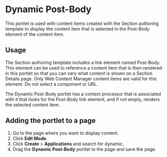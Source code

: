# Dynamic Post-Body

This portlet is used with content items created with the Section authoring template to display the content item that is selected in the Post-Body element of the content item.

## Usage

The Section authoring template includes a link element named Post-Body. This element can be used to reference a content item that is then rendered in this portlet so that you can vary what content is shown on a Section Details page. Only Web Content Manager content items are valid for this element. Do not select a component or URL.

The Dynamic Post-Body portlet has a context processor that is associated with it that looks for the Post-Body link element, and if not empty, renders the selected content item.

## Adding the portlet to a page

1.  Go to the page where you want to display content.
2.  Click **Edit Mode**.
3.  Click **Create** \> **Applications** and search for dynamic.
4.  Drag the **Dynamic Post-Body** portlet to the page and save the page.


